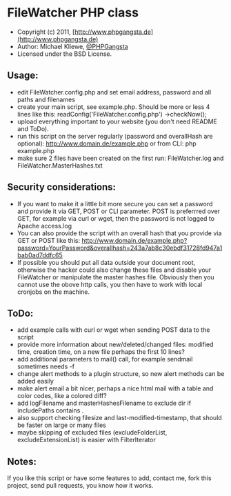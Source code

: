 FileWatcher PHP class
=====================

* Copyright (c) 2011, [http://www.phpgangsta.de](http://www.phpgangsta.de)
* Author: Michael Kliewe, [@PHPGangsta](http://twitter.com/PHPGangsta)
* Licensed under the BSD License.

Usage:
------
- edit FileWatcher.config.php and set email address, password and all paths and filenames
- create your main script, see example.php. Should be more or less 4 lines like this:
    <?php

    require_once 'FileWatcher.php';

    $fileWatcher = new FileWatcher();
    $fileWatcher->readConfig('FileWatcher.config.php')
                ->checkNow();

- upload everything important to your website (you don't need README and ToDo).
- run this script on the server regularly (password and overallHash are optional):
    http://www.domain.de/example.php
    or from CLI:
    php example.php
- make sure 2 files have been created on the first run: FileWatcher.log and FileWatcher.MasterHashes.txt

Security considerations:
------------------------
- If you want to make it a little bit more secure you can set a password and provide it via GET, POST or CLI parameter. POST is preferrred over GET, for example via curl or wget, then the password is not logged to Apache access.log
- You can also provide the script with an overall hash that you provide via GET or POST like this:
  http://www.domain.de/example.php?password=YourPassword&overallhash=243a7ab8c30ebdf31728fd947a1bab0ad7ddfc65
- If possible you should put all data outside your document root, otherwise the hacker could also change these files and disable your FileWatcher or manipulate the master hashes file. Obviously then you cannot use the obove http calls, you then have to work with local cronjobs on the machine.

ToDo:
-----
- add example calls with curl or wget when sending POST data to the script
- provide more information about new/deleted/changed files: modified time, creation time, on a new file perhaps the first 10 lines?
- add additional parameters to mail() call, for example sendmail sometimes needs -f
- change alert methods to a plugin structure, so new alert methods can be added easily
- make alert email a bit nicer, perhaps a nice html mail with a table and color codes, like a colored diff?
- add logFilename and masterHashesFilename to exclude dir if includePaths contains .
- also support checking filesize and last-modified-timestamp, that should be faster on large or many files
- maybe skipping of excluded files (excludeFolderList, excludeExtensionList) is easier with FilterIterator

Notes:
------
If you like this script or have some features to add, contact me, fork this project, send pull requests, you know how it works.